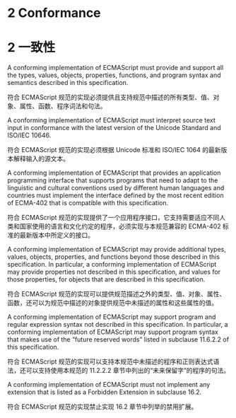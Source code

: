# 2 Conformance

# 2 一致性

A conforming implementation of ECMAScript must provide and support all the types, values, objects, properties, functions, and program syntax and semantics described in this specification.

符合 ECMAScript 规范的实现必须提供且支持规范中描述的所有类型、值、对象、属性、函数、程序词法和句法。

A conforming implementation of ECMAScript must interpret source text input in conformance with the latest version of the Unicode Standard and ISO/IEC 10646.

符合 ECMAScript 规范的实现必须根据 Unicode 标准和 ISO/IEC 1064 的最新版本解释输入的源文本。

A conforming implementation of ECMAScript that provides an application programming interface that supports programs that need to adapt to the linguistic and cultural conventions used by different human languages and countries must implement the interface defined by the most recent edition of ECMA-402 that is compatible with this specification.

符合 ECMAScript 规范的实现提供了一个应用程序接口，它支持需要适应不同人类和国家使用的语言和文化约定的程序，必须实现与本规范兼容的 ECMA-402 标准的最新版本中所定义的接口。

A conforming implementation of ECMAScript may provide additional types, values, objects, properties, and functions beyond those described in this specification. In particular, a conforming implementation of ECMAScript may provide properties not described in this specification, and values for those properties, for objects that are described in this specification.

符合 ECMAScript 规范的实现可以提供规范描述之外的类型、值、对象、属性、函数，还可以为规范中描述的对象提供规范中未描述的属性和这些属性的值。

A conforming implementation of ECMAScript may support program and regular expression syntax not described in this specification. In particular, a conforming implementation of ECMAScript may support program syntax that makes use of the “future reserved words” listed in subclause 11.6.2.2 of this specification.

符合 ECMAScript 规范的实现可以支持本规范中未描述的程序和正则表达式语法，还可以支持使用本规范的 11.2.2.2 章节中列出的“未来保留字”的程序的句法。

A conforming implementation of ECMAScript must not implement any extension that is listed as a Forbidden Extension in subclause 16.2.

符合 ECMAScript 规范的实现禁止实现 16.2 章节中列举的禁用扩展。
